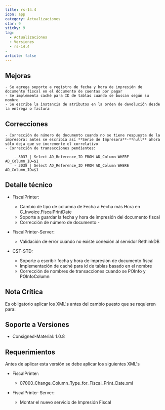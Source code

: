 ```yaml
---
title: rs-14.4
icon: app
category: Actualizaciones
star: 9
sticky: 9
tag:
  - Actualizaciones
  - Versiones
  - rs-14.4
- 
article: false
---
```



## Mejoras

    - Se agrega soporte a registro de fecha y hora de impresión de documento fiscal en el documento de cuentas por pagar
    - Se implementa caché para ID de tablas cuando se buscan según su nombre
    - Se escribe la instancia de atributos en la orden de devolución desde la entrega o factura

## Correcciones

    - Corrección de número de documento cuando no se tiene respuesta de la impresora: antes se escribía así **Serie de Impresora**-**null** ahora sólo deja que se incremente el correlativo
    - Corrección de transacciones pendientes:

        - 3037 | Select AD_Reference_ID FROM AD_Column WHERE AD_Column_ID=$1
        - 3038 | Select AD_Reference_ID FROM AD_Column WHERE AD_Column_ID=$1

## Detalle técnico

- FiscalPrinter:

  - Cambio de tipo de columna de Fecha a Fecha más Hora en C_Invoice.FiscalPrintDate
  - Soporte a guardar la fecha y hora de impresión del documento fiscal
  - Corrección de número de documento <Serie de Impresora>-<null>

- FiscalPrinter-Server:

  - Validación de error cuando no existe conexión al servidor RethinkDB

- CST-STD:

  - Soporte a escribir fecha y hora de impresión de documento fiscal
  - Implementación de caché para id de tablas basado en el nombre
  - Corrección de nombres de transacciones cuando se POInfo y POInfoColumn

## Nota Crítica

Es obligatorio aplicar los XML's antes del cambio puesto que se requieren para:

## Soporte a Versiones

- Consigned-Material: 1.0.8

## Requerimientos

Antes de aplicar esta versión se debe aplicar los siguientes XML's

- FiscalPrinter:

  - 07000_Change_Column_Type_for_Fiscal_Print_Date.xml

- FiscalPrinter-Server:

  - Montar el nuevo servicio de Impresión Fiscal
